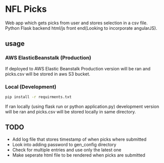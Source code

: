 # NFL Picks
Web app which gets picks from user and stores selection in a csv file. Python Flask backend html/js front end(Looking to incorporate angularJS).

## usage
### AWS ElasticBeanstalk (Production)
If deployed to AWS Elastic Beanstalk Production version will be ran and picks.csv will be stored in aws S3 bucket.

### Local (Development)
```bash
pip install -r requirments.txt
```
If ran locally (using flask run or python application.py) development version will be ran and picks.csv will be stored locally in same directory.

## TODO
- Add log file that stores timestamp of when picks where submitted
- Look into adding password to gen_config directory
- Check for multiple entries and use only the latest one
- Make seperate html file to be rendered when picks are submitted 